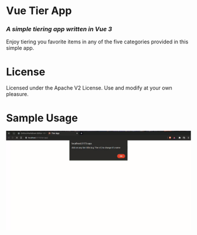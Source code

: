 # Vue Tier App
### _A simple tiering app written in Vue 3_


Enjoy tiering you favorite items in any of the five categories provided in this simple app.

# License
Licensed under the Apache V2 License. Use and modify at your own pleasure.  

# Sample Usage
![](https://github.com/Q-T5/tier-app/blob/master/gallery/sample_tier_app_usage.gif)
